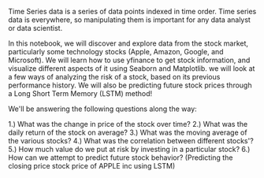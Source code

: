Time Series data is a series of data points indexed in time order. Time series data is everywhere, so manipulating them is important for any data analyst or data scientist.

In this notebook, we will discover and explore data from the stock market, particularly some technology stocks (Apple, Amazon, Google, and Microsoft). We will learn how to use yfinance to get stock information, and visualize different aspects of it using Seaborn and Matplotlib. we will look at a few ways of analyzing the risk of a stock, based on its previous performance history. We will also be predicting future stock prices through a Long Short Term Memory (LSTM) method!

We'll be answering the following questions along the way:

1.) What was the change in price of the stock over time?
2.) What was the daily return of the stock on average?
3.) What was the moving average of the various stocks?
4.) What was the correlation between different stocks'?
5.) How much value do we put at risk by investing in a particular stock?
6.) How can we attempt to predict future stock behavior? (Predicting the closing price stock price of APPLE inc using LSTM)
